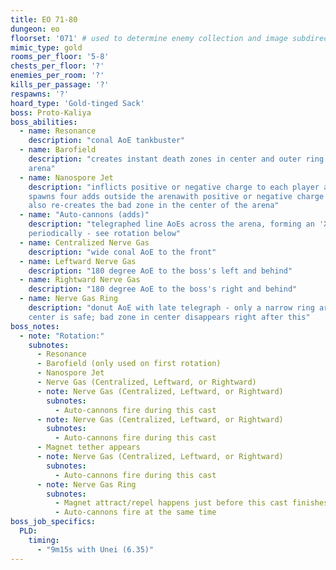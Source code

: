 ```yaml
---
title: EO 71-80
dungeon: eo
floorset: '071' # used to determine enemy collection and image subdirectory
mimic_type: gold
rooms_per_floor: '5-8'
chests_per_floor: '?'
enemies_per_room: '?'
kills_per_passage: '?'
respawns: '?'
hoard_type: 'Gold-tinged Sack'
boss: Proto-Kaliya
boss_abilities:
  - name: Resonance
    description: "conal AoE tankbuster"
  - name: Barofield
    description: "creates instant death zones in center and outer ring of
    arena"
  - name: Nanospore Jet
    description: "inflicts positive or negative charge to each player and
    spawns four adds outside the arenawith positive or negative charge markers;
    also re-creates the bad zone in the center of the arena"
  - name: "Auto-cannons (adds)"
    description: "telegraphed line AoEs across the arena, forming an 'X'; used
    periodically - see rotation below"
  - name: Centralized Nerve Gas
    description: "wide conal AoE to the front"
  - name: Leftward Nerve Gas
    description: "180 degree AoE to the boss's left and behind"
  - name: Rightward Nerve Gas
    description: "180 degree AoE to the boss's right and behind"
  - name: Nerve Gas Ring
    description: "donut AoE with late telegraph - only a narrow ring around the
    center is safe; bad zone in center disappears right after this"
boss_notes:
  - note: "Rotation:"
    subnotes:
      - Resonance
      - Barofield (only used on first rotation)
      - Nanospore Jet
      - Nerve Gas (Centralized, Leftward, or Rightward)
      - note: Nerve Gas (Centralized, Leftward, or Rightward)
        subnotes:
          - Auto-cannons fire during this cast
      - note: Nerve Gas (Centralized, Leftward, or Rightward)
        subnotes:
          - Auto-cannons fire during this cast
      - Magnet tether appears
      - note: Nerve Gas (Centralized, Leftward, or Rightward)
        subnotes:
          - Auto-cannons fire during this cast
      - note: Nerve Gas Ring
        subnotes:
          - Magnet attract/repel happens just before this cast finishes; there is a quick moment to adjust when the telegraph appears
          - Auto-cannons fire at the same time
boss_job_specifics:
  PLD:
    timing:
      - "9m15s with Unei (6.35)"
---
```

